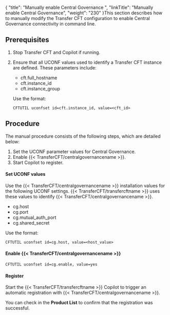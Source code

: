 {
    "title": "Manually enable Central Governance ",
    "linkTitle": "Manually enable Central Governance",
    "weight": "230"
}This section describes how to manually modify the Transfer CFT configuration to enable Central Governance connectivity in command line.

## Prerequisites

1.  Stop Transfer CFT and Copilot if running.

2.  Ensure that all UCONF values used to identify a Transfer CFT instance are defined. These parameters include:

    -   cft.full\_hostname
    -   cft.instance\_id
    -   cft.instance\_group

      
    Use the format:  



        CFTUTIL uconfset id=cft.instance_id, value=<cft_id>

## Procedure

The manual procedure consists of the following steps, which are detailed below:

1.  Set the UCONF parameter values for Central Governance.
2.  Enable {{< TransferCFT/centralgovernancename >}}.
3.  Start Copilot to register.

#### Set UCONF values

Use the {{< TransferCFT/centralgovernancename  >}} installation values for the following UCONF settings. {{< TransferCFT/transfercftname  >}} uses these values to identify {{< TransferCFT/centralgovernancename  >}}.

-   cg.host
-   cg.port
-   cg.mutual\_auth\_port
-   cg.shared\_secret

Use the format:



    CFTUTIL uconfset id=cg.host, value=<host_value>

#### Enable {{< TransferCFT/centralgovernancename  >}}



    CFTUTIL uconfset id=cg.enable, value=yes

#### Register

Start the {{< TransferCFT/transfercftname  >}} Copilot to trigger an automatic registration with {{< TransferCFT/centralgovernancename  >}}.

You can check in the **Product List** to confirm that the registration was successful.
